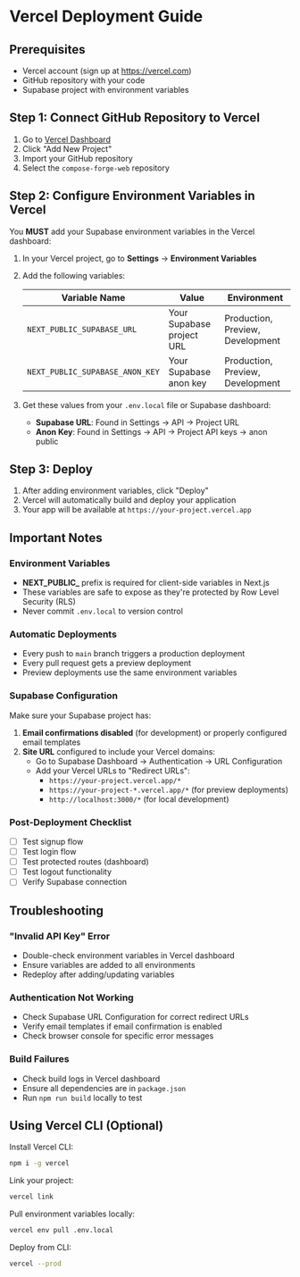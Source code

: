 # Vercel Deployment Guide

## Prerequisites
- Vercel account (sign up at https://vercel.com)
- GitHub repository with your code
- Supabase project with environment variables

## Step 1: Connect GitHub Repository to Vercel

1. Go to [Vercel Dashboard](https://vercel.com/dashboard)
2. Click "Add New Project"
3. Import your GitHub repository
4. Select the `compose-forge-web` repository

## Step 2: Configure Environment Variables in Vercel

You **MUST** add your Supabase environment variables in the Vercel dashboard:

1. In your Vercel project, go to **Settings** → **Environment Variables**
2. Add the following variables:

   | Variable Name | Value | Environment |
   |--------------|-------|-------------|
   | `NEXT_PUBLIC_SUPABASE_URL` | Your Supabase project URL | Production, Preview, Development |
   | `NEXT_PUBLIC_SUPABASE_ANON_KEY` | Your Supabase anon key | Production, Preview, Development |

3. Get these values from your `.env.local` file or Supabase dashboard:
   - **Supabase URL**: Found in Settings → API → Project URL
   - **Anon Key**: Found in Settings → API → Project API keys → anon public

## Step 3: Deploy

1. After adding environment variables, click "Deploy"
2. Vercel will automatically build and deploy your application
3. Your app will be available at `https://your-project.vercel.app`

## Important Notes

### Environment Variables
- **NEXT_PUBLIC_** prefix is required for client-side variables in Next.js
- These variables are safe to expose as they're protected by Row Level Security (RLS)
- Never commit `.env.local` to version control

### Automatic Deployments
- Every push to `main` branch triggers a production deployment
- Every pull request gets a preview deployment
- Preview deployments use the same environment variables

### Supabase Configuration
Make sure your Supabase project has:
1. **Email confirmations disabled** (for development) or properly configured email templates
2. **Site URL** configured to include your Vercel domains:
   - Go to Supabase Dashboard → Authentication → URL Configuration
   - Add your Vercel URLs to "Redirect URLs":
     - `https://your-project.vercel.app/*`
     - `https://your-project-*.vercel.app/*` (for preview deployments)
     - `http://localhost:3000/*` (for local development)

### Post-Deployment Checklist
- [ ] Test signup flow
- [ ] Test login flow
- [ ] Test protected routes (dashboard)
- [ ] Test logout functionality
- [ ] Verify Supabase connection

## Troubleshooting

### "Invalid API Key" Error
- Double-check environment variables in Vercel dashboard
- Ensure variables are added to all environments
- Redeploy after adding/updating variables

### Authentication Not Working
- Check Supabase URL Configuration for correct redirect URLs
- Verify email templates if email confirmation is enabled
- Check browser console for specific error messages

### Build Failures
- Check build logs in Vercel dashboard
- Ensure all dependencies are in `package.json`
- Run `npm run build` locally to test

## Using Vercel CLI (Optional)

Install Vercel CLI:
```bash
npm i -g vercel
```

Link your project:
```bash
vercel link
```

Pull environment variables locally:
```bash
vercel env pull .env.local
```

Deploy from CLI:
```bash
vercel --prod
```